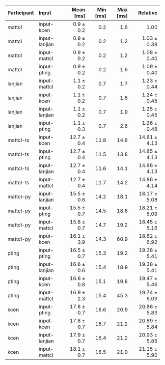 | Participant | Input | Mean [ms] | Min [ms] | Max [ms] | Relative |
|:---|:---|---:|---:|---:|---:|
| mattcl | input-kcen | 0.9 ± 0.2 | 0.2 | 1.6 | 1.00 |
| mattcl | input-lanjian | 0.9 ± 0.2 | 0.2 | 1.2 | 1.03 ± 0.38 |
| mattcl | input-mattcl | 0.9 ± 0.2 | 0.2 | 1.2 | 1.08 ± 0.40 |
| mattcl | input-pting | 0.9 ± 0.2 | 0.2 | 1.6 | 1.09 ± 0.40 |
| lanjian | input-mattcl | 1.1 ± 0.2 | 0.7 | 1.7 | 1.23 ± 0.44 |
| lanjian | input-kcen | 1.1 ± 0.2 | 0.7 | 1.8 | 1.24 ± 0.45 |
| lanjian | input-lanjian | 1.1 ± 0.2 | 0.7 | 1.9 | 1.25 ± 0.45 |
| lanjian | input-pting | 1.1 ± 0.3 | 0.7 | 2.6 | 1.26 ± 0.48 |
| mattcl-ts | input-kcen | 12.7 ± 0.4 | 11.8 | 14.8 | 14.81 ± 4.13 |
| mattcl-ts | input-pting | 12.7 ± 0.4 | 11.5 | 13.8 | 14.85 ± 4.13 |
| mattcl-ts | input-lanjian | 12.7 ± 0.4 | 11.6 | 14.1 | 14.86 ± 4.13 |
| mattcl-ts | input-mattcl | 12.7 ± 0.4 | 11.7 | 14.2 | 14.86 ± 4.14 |
| mattcl-py | input-lanjian | 15.5 ± 0.6 | 14.2 | 18.1 | 18.17 ± 5.08 |
| mattcl-py | input-pting | 15.5 ± 0.7 | 14.5 | 18.8 | 18.21 ± 5.09 |
| mattcl-py | input-mattcl | 15.8 ± 0.7 | 14.7 | 19.2 | 18.45 ± 5.16 |
| mattcl-py | input-kcen | 16.1 ± 3.9 | 14.3 | 60.9 | 18.82 ± 6.92 |
| pting | input-pting | 16.5 ± 0.7 | 15.3 | 19.2 | 19.38 ± 5.41 |
| pting | input-lanjian | 16.6 ± 0.6 | 15.4 | 18.9 | 19.38 ± 5.41 |
| pting | input-kcen | 16.6 ± 0.8 | 15.1 | 19.8 | 19.47 ± 5.46 |
| pting | input-mattcl | 16.9 ± 2.3 | 15.4 | 45.3 | 19.74 ± 6.09 |
| kcen | input-pting | 17.8 ± 0.7 | 16.6 | 20.9 | 20.86 ± 5.83 |
| kcen | input-kcen | 17.8 ± 0.7 | 16.7 | 21.2 | 20.89 ± 5.84 |
| kcen | input-lanjian | 17.9 ± 0.7 | 16.4 | 21.2 | 20.93 ± 5.85 |
| kcen | input-mattcl | 18.1 ± 0.7 | 16.5 | 21.0 | 21.15 ± 5.90 |
